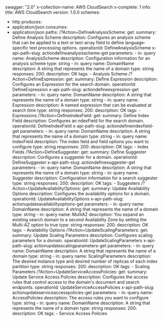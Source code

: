 swagger: "2.0"
x-collection-name: AWS CloudSearch
x-complete: 1
info:
  title: AWS CloudSearch
  version: 1.0.0
schemes:
- http
produces:
- application/json
consumes:
- application/json
paths:
  /?Action=DefineAnalysisScheme:
    get:
      summary: Define Analysis Scheme
      description: Configures an analysis scheme that can be applied to a text or
        text-array field to define language-specific text processing options.
      operationId: DefineAnalysisScheme
      x-api-path-slug: actiondefineanalysisscheme-get
      parameters:
      - in: query
        name: AnalysisScheme
        description: Configuration information for an analysis scheme
        type: string
      - in: query
        name: DomainName
        description: A string that represents the name of a domain
        type: string
      responses:
        200:
          description: OK
      tags:
      - Analysis Scheme
  /?Action=DefineExpression:
    get:
      summary: Define Expression
      description: Configures an Expression  for the search domain.
      operationId: DefineExpression
      x-api-path-slug: actiondefineexpression-get
      parameters:
      - in: query
        name: DomainName
        description: A string that represents the name of a domain
        type: string
      - in: query
        name: Expression
        description: A named expression that can be evaluated at search time
        type: string
      responses:
        200:
          description: OK
      tags:
      - Expressions
  /?Action=DefineIndexField:
    get:
      summary: Define Index Field
      description: Configures an ndexField  for the search domain.
      operationId: DefineIndexField
      x-api-path-slug: actiondefineindexfield-get
      parameters:
      - in: query
        name: DomainName
        description: A string that represents the name of a domain
        type: string
      - in: query
        name: IndexField
        description: The index field and field options you want to configure
        type: string
      responses:
        200:
          description: OK
      tags:
      - Index Fields
  /?Action=DefineSuggester:
    get:
      summary: Define Suggester
      description: Configures a suggester for a domain.
      operationId: DefineSuggester
      x-api-path-slug: actiondefinesuggester-get
      parameters:
      - in: query
        name: DomainName
        description: A string that represents the name of a domain
        type: string
      - in: query
        name: Suggester
        description: Configuration information for a search suggester
        type: string
      responses:
        200:
          description: OK
      tags:
      - Suggesters
  /?Action=UpdateAvailabilityOptions:
    get:
      summary: Update Availability Options
      description: Configures the availability options for a domain.
      operationId: UpdateAvailabilityOptions
      x-api-path-slug: actionupdateavailabilityoptions-get
      parameters:
      - in: query
        name: DomainName
        description: A string that represents the name of a domain
        type: string
      - in: query
        name: MultiAZ
        description: You expand an existing search domain to a second Availability
          Zone by setting the Multi-AZ option to true
        type: string
      responses:
        200:
          description: OK
      tags:
      - Availability Options
  /?Action=UpdateScalingParameters:
    get:
      summary: Update Scaling Parameters
      description: Configures scaling parameters for a domain.
      operationId: UpdateScalingParameters
      x-api-path-slug: actionupdatescalingparameters-get
      parameters:
      - in: query
        name: DomainName
        description: A string that represents the name of a domain
        type: string
      - in: query
        name: ScalingParameters
        description: The desired instance type and desired number of replicas of each
          index partition
        type: string
      responses:
        200:
          description: OK
      tags:
      - Scaling Parameters
  /?Action=UpdateServiceAccessPolicies:
    get:
      summary: Update Service Access Policies
      description: Configures the access rules that control access to the domain's
        document and search endpoints.
      operationId: UpdateServiceAccessPolicies
      x-api-path-slug: actionupdateserviceaccesspolicies-get
      parameters:
      - in: query
        name: AccessPolicies
        description: The access rules you want to configure
        type: string
      - in: query
        name: DomainName
        description: A string that represents the name of a domain
        type: string
      responses:
        200:
          description: OK
      tags:
      - Service Access Policies